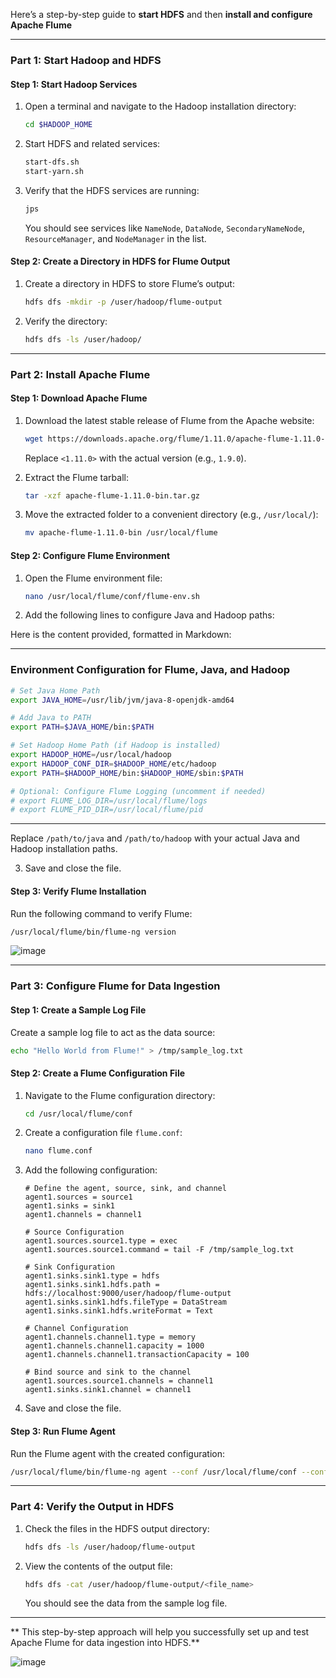 Here’s a step-by-step guide to **start HDFS** and then **install and configure Apache Flume**

---

### **Part 1: Start Hadoop and HDFS**

#### Step 1: Start Hadoop Services
1. Open a terminal and navigate to the Hadoop installation directory:
   ```bash
   cd $HADOOP_HOME
   ```
2. Start HDFS and related services:
   ```bash
   start-dfs.sh
   start-yarn.sh
   ```

3. Verify that the HDFS services are running:
   ```bash
   jps
   ```
   You should see services like `NameNode`, `DataNode`, `SecondaryNameNode`, `ResourceManager`, and `NodeManager` in the list.

#### Step 2: Create a Directory in HDFS for Flume Output
1. Create a directory in HDFS to store Flume’s output:
   ```bash
   hdfs dfs -mkdir -p /user/hadoop/flume-output
   ```

2. Verify the directory:
   ```bash
   hdfs dfs -ls /user/hadoop/
   ```

---

### **Part 2: Install Apache Flume**

#### Step 1: Download Apache Flume
1. Download the latest stable release of Flume from the Apache website:
   ```bash
   wget https://downloads.apache.org/flume/1.11.0/apache-flume-1.11.0-bin.tar.gz
   ```
   Replace `<1.11.0>` with the actual version (e.g., `1.9.0`).

2. Extract the Flume tarball:
   ```bash
   tar -xzf apache-flume-1.11.0-bin.tar.gz
   ```

3. Move the extracted folder to a convenient directory (e.g., `/usr/local/`):
   ```bash
   mv apache-flume-1.11.0-bin /usr/local/flume
   ```

#### Step 2: Configure Flume Environment
1. Open the Flume environment file:
   ```bash
   nano /usr/local/flume/conf/flume-env.sh
   ```

2. Add the following lines to configure Java and Hadoop paths:

Here is the content provided, formatted in Markdown:

---

### **Environment Configuration for Flume, Java, and Hadoop**

```bash
# Set Java Home Path
export JAVA_HOME=/usr/lib/jvm/java-8-openjdk-amd64

# Add Java to PATH
export PATH=$JAVA_HOME/bin:$PATH

# Set Hadoop Home Path (if Hadoop is installed)
export HADOOP_HOME=/usr/local/hadoop
export HADOOP_CONF_DIR=$HADOOP_HOME/etc/hadoop
export PATH=$HADOOP_HOME/bin:$HADOOP_HOME/sbin:$PATH

# Optional: Configure Flume Logging (uncomment if needed)
# export FLUME_LOG_DIR=/usr/local/flume/logs
# export FLUME_PID_DIR=/usr/local/flume/pid
```

---

   Replace `/path/to/java` and `/path/to/hadoop` with your actual Java and Hadoop installation paths.

3. Save and close the file.

#### Step 3: Verify Flume Installation
Run the following command to verify Flume:
```bash
/usr/local/flume/bin/flume-ng version
```
![image](https://github.com/user-attachments/assets/879f8c80-b980-4ea2-86c5-2e0b15239073)

---

### **Part 3: Configure Flume for Data Ingestion**

#### Step 1: Create a Sample Log File
Create a sample log file to act as the data source:
```bash
echo "Hello World from Flume!" > /tmp/sample_log.txt
```

#### Step 2: Create a Flume Configuration File
1. Navigate to the Flume configuration directory:
   ```bash
   cd /usr/local/flume/conf
   ```

2. Create a configuration file `flume.conf`:
   ```bash
   nano flume.conf
   ```

3. Add the following configuration:
   ```properties
   # Define the agent, source, sink, and channel
   agent1.sources = source1
   agent1.sinks = sink1
   agent1.channels = channel1

   # Source Configuration
   agent1.sources.source1.type = exec
   agent1.sources.source1.command = tail -F /tmp/sample_log.txt

   # Sink Configuration
   agent1.sinks.sink1.type = hdfs
   agent1.sinks.sink1.hdfs.path = hdfs://localhost:9000/user/hadoop/flume-output
   agent1.sinks.sink1.hdfs.fileType = DataStream
   agent1.sinks.sink1.hdfs.writeFormat = Text

   # Channel Configuration
   agent1.channels.channel1.type = memory
   agent1.channels.channel1.capacity = 1000
   agent1.channels.channel1.transactionCapacity = 100

   # Bind source and sink to the channel
   agent1.sources.source1.channels = channel1
   agent1.sinks.sink1.channel = channel1
   ```

4. Save and close the file.

#### Step 3: Run Flume Agent
Run the Flume agent with the created configuration:
```bash
/usr/local/flume/bin/flume-ng agent --conf /usr/local/flume/conf --conf-file /usr/local/flume/conf/flume.conf --name agent1 -Dflume.root.logger=INFO,console
```

---

### **Part 4: Verify the Output in HDFS**

1. Check the files in the HDFS output directory:
   ```bash
   hdfs dfs -ls /user/hadoop/flume-output
   ```

2. View the contents of the output file:
   ```bash
   hdfs dfs -cat /user/hadoop/flume-output/<file_name>
   ```

   You should see the data from the sample log file.

---
**
This step-by-step approach will help you successfully set up and test Apache Flume for data ingestion into HDFS.**


![image](https://github.com/user-attachments/assets/ee3b87a0-7bb5-4a71-9fef-195a55b22a94)



